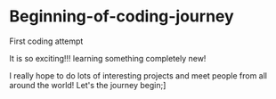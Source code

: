 # Beginning-of-coding-journey
First coding attempt 

It is so exciting!!! learning something completely new! 


I really hope to do lots of interesting projects and meet people from all around the world!
Let's the journey begin;]
